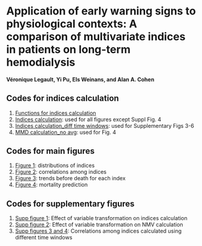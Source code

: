 # Application of early warning signs to physiological contexts: A comparison of multivariate indices in patients on long-term hemodialysis

#### Véronique Legault, Yi Pu, Els Weinans, and Alan A. Cohen

## Codes for indices calculation
1. [Functions for indices calculation](https://github.com/cohenaginglab/EWS-comparison/blob/8e2aa15708d72307806d13206d5c0612803bfa75/Functions%20for%20indices%20calculation.R)
2. [Indices calculation](https://github.com/cohenaginglab/EWS-comparison/blob/2cfa38d173da072e381d15e1c7827c2de609de14/Indices%20calculation.R): used for all figures except Suppl Fig. 4
3. [Indices calculation_diff time windows](https://github.com/cohenaginglab/EWS-comparison/blob/a5e2c78c5a23420aff689caf02245bf0fd6bf898/Indices%20calculation_diff%20time%20windows.R): used for Supplementary Figs 3-6
4. [MMD calculation_no avg](https://github.com/cohenaginglab/EWS-comparison/blob/8ec3655cc92c90507f5d534fa2b2510b1f3d624c/MMD%20calculation_no%20avg.R): used for Fig. 4

## Codes for main figures

1. [Figure 1](https://github.com/cohenaginglab/EWS-comparison/blob/0df9b5b94e0e679a62c99d08cbf04aa004d6e9a7/Figure%201.R): distributions of indices
2. [Figure 2](https://github.com/cohenaginglab/EWS-comparison/blob/4480f89ac4a0209deece4a40136ac05a7d38dd62/Figure%202.R): correlations among indices
3. [Figure 3](https://github.com/cohenaginglab/EWS-comparison/blob/a6fdfd2bcfe11abfa3ca12cc436b994de61cdf13/Figure%203.R): trends before death for each index
4. [Figure 4](https://github.com/cohenaginglab/EWS-comparison/blob/96ad3a9e4d49e4b626ff8753cbf2bb65181a6993/Figure%204.R): mortality prediction

## Codes for supplementary figures
1. [Supp figure 1](https://github.com/cohenaginglab/EWS-comparison/blob/58ad293ed33e682dbfea923b71368922ed5b04a1/Supp%20figure%201.R): Effect of variable transformation on indices calculation
2. [Supp figure 2](https://github.com/cohenaginglab/EWS-comparison/blob/08362a60eedc7ebe55af3448212ca54998d94064/Supp%20figure%202.R): Effect of variable transformation on NMV calculation
3. [Supp figures 3 and 4](https://github.com/cohenaginglab/EWS-comparison/blob/3acccd51c15d0373c640325c66a2c7ec2465c23f/Supp%20figures%203%20and%204.R): Correlations among indices calculated using different time windows
